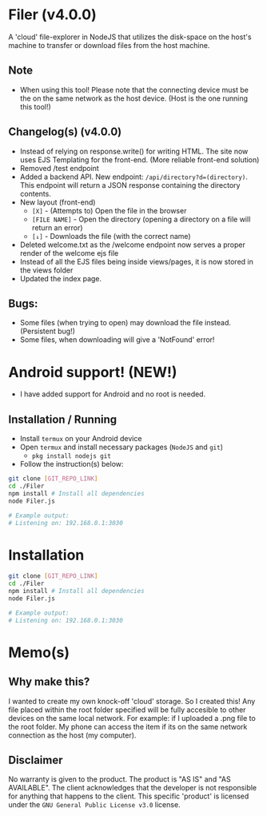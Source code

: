 # Filer (v4.0.0)
A 'cloud' file-explorer in NodeJS that utilizes the disk-space on the host's machine to transfer or download files from the host machine.

## Note
-   When using this tool! Please note that the connecting device must be the on the same network as the host device. (Host is the one running this tool!)

## Changelog(s) (v4.0.0)
-	Instead of relying on response.write() for writing HTML. The site now uses EJS Templating for the front-end. (More reliable front-end solution)
-	Removed /test endpoint
-	Added a backend API. New endpoint: `/api/directory?d=(directory)`. This endpoint will return a JSON response containing the directory contents.
-	New layout (front-end)
	-	`[X]` - (Attempts to) Open the file in the browser
	-	`[FILE NAME]` - Open the directory (opening a directory on a file will return an error)
	-	`[↓]` - Downloads the file (with the correct name)
-	Deleted welcome.txt as the /welcome endpoint now serves a proper render of the welcome ejs file
-	Instead of all the EJS files being inside views/pages, it is now stored in the views folder
-	Updated the index page.

## Bugs:
-	Some files (when trying to open) may download the file instead. (Persistent bug!)
-	Some files, when downloading will give a 'NotFound' error!

# Android support! (NEW!)
-   I have added support for Android and no root is needed.
## Installation / Running
-   Install `termux` on your Android device
-   Open `termux` and install necessary packages (`NodeJS` and `git`)
    -   `pkg install nodejs git`
-   Follow the instruction(s) below:
```bash
git clone [GIT_REPO_LINK]
cd ./Filer
npm install # Install all dependencies
node Filer.js

# Example output:
# Listening on: 192.168.0.1:3030
```

# Installation
```bash
git clone [GIT_REPO_LINK]
cd ./Filer
npm install # Install all dependencies
node Filer.js

# Example output:
# Listening on: 192.168.0.1:3030
```
# Memo(s)
## Why make this?
I wanted to create my own knock-off 'cloud' storage. So I created this! Any file placed within the root folder specified will be fully accesible to other devices on the same local network. For example: if I uploaded a .png file to the root folder. My phone can access the item if its on the same network connection as the host (my computer).

## Disclaimer
No warranty is given to the product. The product is "AS IS" and "AS AVAILABLE". The client acknowledges that the developer is not responsible for anything that happens to the client. This specific 'product' is licensed under the `GNU General Public License v3.0` license.
